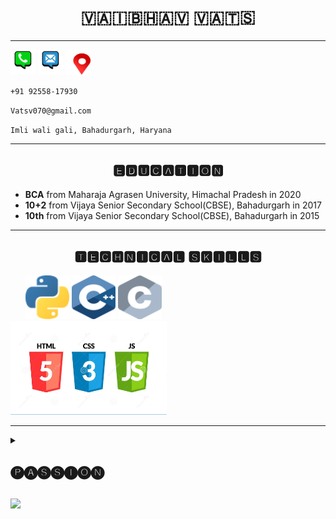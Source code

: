 <h1 align="center">🇻‌🇦‌🇮‌🇧‌🇭‌🇦‌🇻‌ 🇻‌🇦‌🇹‌🇸‌ </h1>

------------
<a href="https://wa.me/+919255817930?text=Hello+vaibhav%2C"><img src="https://raw.githubusercontent.com/vibhu004/supportingfiles/main/iconn.gif" alt="phone" height="40" width="40"></a> 
<a href="mailto:vatsv070@gmail.com"><img src="https://raw.githubusercontent.com/vibhu004/supportingfiles/main/mail.gif" alt="logo" height="40" width="40"></a> 
<a href="https://goo.gl/maps/WiXJxAVJt47DPuwR8"><img src="https://raw.githubusercontent.com/vibhu004/supportingfiles/main/map.gif" height="40" width="40"></a>

`+91 92558-17930`

`Vatsv070@gmail.com`

`Imli wali gali, Bahadurgarh, Haryana`

------------

<h2 align="center">🅴🅳🆄🅲🅰🆃🅸🅾🅽</h2>

- **BCA** from Maharaja Agrasen University, Himachal Pradesh in 2020
- **10+2** from Vijaya Senior Secondary School(CBSE), Bahadurgarh in 2017
- **10th** from Vijaya Senior Secondary School(CBSE), Bahadurgarh in 2015

------------

<h2 align="center">🆃🅴🅲🅷🅽🅸🅲🅰🅻 🆂🅺🅸🅻🅻🆂</h2>    

&nbsp;&nbsp;&nbsp;&nbsp;&nbsp;
<a href="https://www.google.com/search?channel=fs&client=ubuntu&q=python"><img src="https://raw.githubusercontent.com/vibhu004/supportingfiles/main/py.png" height="70" width="70"></a>
<a href="https://g.co/kgs/ESynvu"><img src="https://raw.githubusercontent.com/vibhu004/supportingfiles/main/c%2B%2B.png" height="70" width="70"></a>
<a href="https://g.co/kgs/kRghUa"><img src="https://raw.githubusercontent.com/vibhu004/supportingfiles/main/c.png" height="70" width="70"></a><br>
<a href="https://www.w3schools.com/howto/default_page5.asp"><img src="https://raw.githubusercontent.com/vibhu004/supportingfiles/main/html.jpg" height="150" width="250"></a>

------------

<details>
<summary><h2>🅟🅐🅢🅢🅘🅞🅝</h2></summary>
<br>
<em>
<h1 align="center"> Passion </h1>
Well the standard defination of passion according to Google is "a strong feeling or emotion" but I have read somewhere that passion is something "for which you can suffer".Passion is something for which you can sacrifice yourself to make it come true. At this point of time in my life I haven't discovered anything for which i can sacrifice myself to make it happen or come true but maybe in future i will discover something who knows after all future is unpredictable. It can unfold in many million ways.

<h2 align="center"> Anime One Of The Best Art </h2>

![anime](https://raw.githubusercontent.com/vibhu004/supportingfiles/main/bgaa.jpg)

Anime (In Japanese, the term anime is used to refer to all animated works, regardless of style or origin) However qualifies the standard defination of Google for me as Anime is a world in its own. Its fascinating how Anime confront us about human tendency, nature, psyche and much more. Some people think that anime is for kids well that's not true very much Infact anime can be watched by any person. It has something for everyone.

Anime can teach about you life much more than your formal school education. Almost 90% of movies have villan(The Bad Guy) but not many films shows the character development of villian. They just shows that he/she is bad and wants to harm others. But no one is born that way anime shows the backstory of villian also why he/she ended up that way. How they were also intially same as rest of us. I think that's one of the reason why most anime watchers sometimes like the bad guy more than the protagonist. Like movies anime comes in different genre different lengths some are currently streaming at above 1000+ episodes some are only 20 episode but sometimes a anime tells the story so beautifully in less episodes that it's story stays with you forever.

Apart from that almost all anime have intro and outro song which are epic and legendary in its own way. Voice over artists make anime characters come to life and you will feel connected to characters from the first few episodes inspite of the fact they speak Japnese. In Japan they also have made themes park based on some popular animes which are one of the hot spot of visitors who come to visit Japan. My journey started with [Dragon Ball](https://www.google.com/search?channel=fs&client=ubuntu&q=dragon+ball) but after that I have watched many best anime and continue to hope to watch many more which are yet to come. Once you start watching anime you will watch less movies and other entertainment stuff that's what i have experienced with myself. </em>

<h3 align="center"> <img src="https://raw.githubusercontent.com/vibhu004/supportingfiles/main/bijli.gif" width="30px">Get Connected<img src="https://raw.githubusercontent.com/vibhu004/supportingfiles/main/bijli.gif" width="30px"></h3>
<p align="center"><a href="mailto:vatsv070@gmail.com"><img src="https://raw.githubusercontent.com/vibhu004/supportingfiles/main/mail.gif" alt="logo" height="30" width="40"></a></p>
</details>

<a href="https://github.com/vibhu004/supportingfiles/blob/main/links.md"><img src="https://media.tenor.com/images/79ba5610643d4176ab75e2ed6c34e764/tenor.gif" width=80></a>
